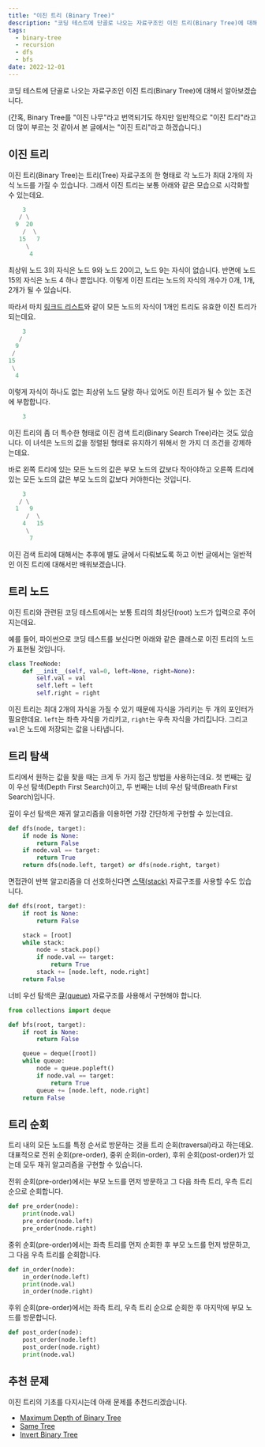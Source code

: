 ```yaml
---
title: "이진 트리 (Binary Tree)"
description: "코딩 테스트에 단골로 나오는 자료구조인 이진 트리(Binary Tree)에 대해서 알아보겠습니다."
tags:
  - binary-tree
  - recursion
  - dfs
  - bfs
date: 2022-12-01
---
```


코딩 테스트에 단골로 나오는 자료구조인 이진 트리(Binary Tree)에 대해서 알아보겠습니다.

(간혹, Binary Tree를 "이진 나무"라고 번역되기도 하지만 일반적으로 "이진 트리"라고 더 많이 부르는 것 같아서 본 글에서는 "이진 트리"라고 하겠습니다.)

## 이진 트리

이진 트리(Binary Tree)는 트리(Tree) 자료구조의 한 형태로 각 노드가 최대 2개의 자식 노드를 가질 수 있습니다.
그래서 이진 트리는 보통 아래와 같은 모습으로 시각화할 수 있는데요.

```py
    3
   / \
  9  20
    /  \
   15   7
     \
      4
```

최상위 노드 3의 자식은 노드 9와 노드 20이고, 노드 9는 자식이 없습니다.
반면에 노드 15의 자식은 노드 4 하나 뿐입니다.
이렇게 이진 트리는 노드의 자식의 개수가 0개, 1개, 2개가 될 수 있습니다.

따라서 마치 [링크드 리스트](/data-structures/linked-list/)와 같이 모든 노드의 자식이 1개인 트리도 유효한 이진 트리가 되는데요.

```py
    3
   /
  9
 /
15
 \
  4
```

이렇게 자식이 하나도 없는 최상위 노드 달랑 하나 있어도 이진 트리가 될 수 있는 조건에 부합합니다.

```py
    3
```

이진 트리의 좀 더 특수한 형태로 이진 검색 트리(Binary Search Tree)라는 것도 있습니다.
이 녀석은 노드의 값을 정렬된 형태로 유지하기 위해서 한 가지 더 조건을 강제하는데요.

바로 왼쪽 트리에 있는 모든 노드의 값은 부모 노드의 값보다 작아야하고 오른쪽 트리에 있는 모든 노드의 값은 부모 노드의 값보다 커야한다는 것입니다.

```py
    3
   / \
  1   9
     /  \
    4   15
     \
      7
```

이진 검색 트리에 대해서는 추후에 별도 글에서 다뤄보도록 하고 이번 글에서는 일반적인 이진 트리에 대해서만 배워보겠습니다.

## 트리 노드

이진 트리와 관련된 코딩 테스트에서는 보통 트리의 최상단(root) 노드가 입력으로 주어지는데요.

예를 들어, 파이썬으로 코딩 테스트를 보신다면 아래와 같은 클래스로 이진 트리의 노드가 표현될 것입니다.

```py
class TreeNode:
    def __init__(self, val=0, left=None, right=None):
        self.val = val
        self.left = left
        self.right = right
```

이진 트리는 최대 2개의 자식을 가질 수 있기 때문에 자식을 가리키는 두 개의 포인터가 필요한데요.
`left`는 좌측 자식을 가리키고, `right`는 우측 자식을 가리킵니다.
그리고 `val`은 노드에 저장되는 값을 나타냅니다.

## 트리 탐색

트리에서 원하는 값을 찾을 때는 크게 두 가지 접근 방법을 사용하는데요.
첫 번째는 깊이 우선 탐색(Depth First Search)이고, 두 번째는 너비 우선 탐색(Breath First Search)입니다.

깊이 우선 탐색은 재귀 알고리즘을 이용하면 가장 간단하게 구현할 수 있는데요.

```py
def dfs(node, target):
    if node is None:
        return False
    if node.val == target:
        return True
    return dfs(node.left, target) or dfs(node.right, target)
```

면접관이 반복 알고리즘을 더 선호하신다면 [스택(stack)](/data-structures/stack/) 자료구조를 사용할 수도 있습니다.

```py
def dfs(root, target):
    if root is None:
        return False

    stack = [root]
    while stack:
        node = stack.pop()
        if node.val == target:
            return True
        stack += [node.left, node.right]
    return False
```

너비 우선 탐색은 [큐(queue)](/data-structures/queue/) 자료구조를 사용해서 구현해야 합니다.

```py
from collections import deque

def bfs(root, target):
    if root is None:
        return False

    queue = deque([root])
    while queue:
        node = queue.popleft()
        if node.val == target:
            return True
        queue += [node.left, node.right]
    return False
```

## 트리 순회

트리 내의 모든 노드를 특정 순서로 방문하는 것을 트리 순회(traversal)라고 하는데요.
대표적으로 전위 순회(pre-order), 중위 순회(in-order), 후위 순회(post-order)가 있는데 모두 재귀 알고리즘을 구현할 수 있습니다.

전위 순회(pre-order)에서는 부모 노드를 먼저 방문하고 그 다음 좌측 트리, 우측 트리 순으로 순회합니다.

```py
def pre_order(node):
    print(node.val)
    pre_order(node.left)
    pre_order(node.right)
```

중위 순회(pre-order)에서는 좌측 트리를 먼저 순회한 후 부모 노드를 먼저 방문하고, 그 다음 우측 트리를 순회합니다.

```py
def in_order(node):
    in_order(node.left)
    print(node.val)
    in_order(node.right)
```

후위 순회(pre-order)에서는 좌측 트리, 우측 트리 순으로 순회한 후 마지막에 부모 노드를 방문합니다.

```py
def post_order(node):
    post_order(node.left)
    post_order(node.right)
    print(node.val)
```

## 추천 문제

이진 트리의 기초를 다지시는데 아래 문제를 추천드리겠습니다.

- [Maximum Depth of Binary Tree](/problems/maximum-depth-of-binary-tree/)
- [Same Tree](/problems/same-tree/)
- [Invert Binary Tree](/problems/invert-binary-tree/)

